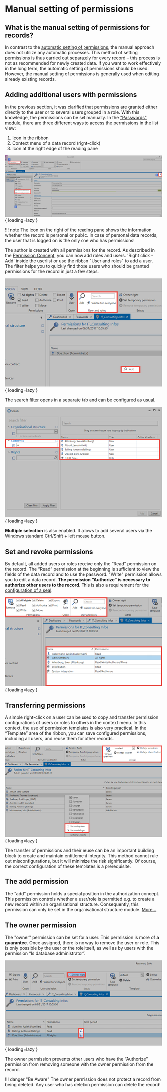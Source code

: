 # Manual setting of permissions

## What is the manual setting of permissions for records?

In contrast to the [automatic setting of permissions]({{url.placeholder}}), the manual approach does not utilize any automatic processes. This method of setting permissions is thus carried out separately for every record – this process is not as recommended for newly created data. If you want to work effectively in the long term, the automatic setting of permissions should be used. However, the manual setting of permissions is generally used when editing already existing records.

## Adding additional users with permissions

In the previous section, it was clarified that permissions are granted either directly to the user or to several users grouped in a role. With this knowledge, the permissions can be set manually. In the ["Passwords" module]({{url.placeholder}}), there are three different ways to access the permissions in the list view:

1. Icon in the ribbon
2. Context menu of a data record (right-click)
3. Icon at the right edge of the reading pane

![permissions menu location](/assets/en/permission/manual-setting-of-permissions/manual-setting-of-permissions-1.png){ loading=lazy }

!!! note
    The icon on the right of the reading pane shows the information whether the record is personal or public. In case of personal data records, the user that is logged on is the only one who has permissions!

The author is created with all permissions for the record. As described in the [Permission Concept](/configuration/permissionconcept/), you can now add roles and users. 'Right click - Add' inside the userlist or use the ribbon "User and roles" to add a user. The filter helps you to quickly find those users who should be granted permissions for the record in just a few steps.

![add user and role menu](/assets/en/permission/manual-setting-of-permissions/manual-setting-of-permissions-2.png){ loading=lazy }

The search [filter]({{url.placeholder}}) opens in a separate tab and can be configured as usual.

![search filter example](/assets/en/permission/manual-setting-of-permissions/manual-setting-of-permissions-3.png){ loading=lazy }

**Multiple selection** is also enabled. It allows to add several users via the Windows standard Ctrl/Shift + left mouse button.

## Set and revoke permissions

By default, all added users or roles receive only the “Read” permission on the record. The “Read” permission at the beginning is sufficient to view the fields of the data record and to use the password. "Write" permission allows you to edit a data record. **The permission “Authorize” is necessary to authorize other users to the record**. This is also a requirement for the [configuration of a seal]({{url.placeholder}}).

![setting all permissions example](/assets/en/permission/manual-setting-of-permissions/manual-setting-of-permissions-4.png){ loading=lazy }

## Transferring permissions

A simple right-click on a user can be used to copy and transfer permission configurations of users or roles to others in the context menu. In this context, the use of permission templates is also very practical. In the “Template” area of ​​the ribbon, you can save configured permissions, including all users, and reuse them for other records.

![preset menu](/assets/en/permission/manual-setting-of-permissions/manual-setting-of-permissions-5.png){ loading=lazy }

The transfer of permissions and their reuse can be an important building block to create and maintain entitlement integrity. This method cannot rule out misconfigurations, but it will minimize the risk significantly. Of course, the correct configuration of these templates is a prerequisite.

## The add permission

The “add" permission holds a special position in the authorization concept. This permission controls whether a user/role is permitted e.g. to create a new record within an organisational structure. Consequently, this permission can only be set in the organisational structure module. [More…]({{url.placeholder}})

## The owner permission

The "owner" permission can be set for a user. This permission is more of **a guarantee**. Once assigned, there is no way to remove the user or role. This is only possible by the user or the role itself, as well as by users with the permission “Is database administrator”.

![owner permission](/assets/en/permission/manual-setting-of-permissions/manual-setting-of-permissions-6.png){ loading=lazy }

The owner permission prevents other users who have the “Authorize” permission from removing someone with the owner permission from the record.

!!! danger "Be Aware"
    The owner permission does not protect a record from being deleted. Any user who has deletion permission can delete the record!
